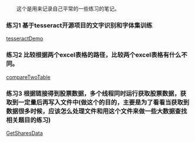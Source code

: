&emsp;&emsp;这个是用来记录自己平常的一些练习的笔记。

### 练习1 基于tesseract开源项目的文字识别和字体集训练
[tesseractDemo](https://github.com/kanlon/practice/tree/master/tesseractDemo)
<br/>
### 练习2 比较根据两个excel表格的路径，比较两个excel表格有什么不同。
[compareTwoTable](https://github.com/kanlon/practice/tree/master/compareTwoTable)
<br/>
### 练习3 根据链接得到股票数据，多个线程同时运行获取股票数据，获取到一定量后再写入文件中(做这个的目的，主要是为了看看当获取到数据很多时候，应该怎么处理文件和用这个文件来做一些大数据查找相关题目的练习)
[GetSharesData](https://github.com/kanlon/practice/tree/master/GetSharesData)
<br/>
